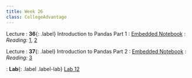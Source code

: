 ```yaml
---
title: Week 26
class: CollegeAdvantage
---
```


Lecture
: **36**{: .label} Introduction to Pandas Part 1
: [Embedded Notebook](https://inclusionbridgedshub.org/hub/user-redirect/git-pull?repo=https%3A%2F%2Fgithub.com%2FInclusion-Bridge%2F2024-bridge-to-data-fundamentals&urlpath=tree%2F2024-bridge-to-data-fundamentals%2Flec+notebooks%2Flec36.ipynb)
: _Reading:_ [1](https://learningds.org/ch/06/pandas_subsetting.html), [2](https://learningds.org/ch/06/pandas_other_reps.html)


Lecture
: **37**{: .label} Introduction to Pandas Part 2
: [Embedded Notebook](https://inclusionbridgedshub.org/hub/user-redirect/git-pull?repo=https%3A%2F%2Fgithub.com%2FInclusion-Bridge%2F2024-bridge-to-data-fundamentals&urlpath=tree%2F2024-bridge-to-data-fundamentals%2Flec+notebooks%2Flec37.ipynb)
: _Reading:_ [3](https://learningds.org/ch/06/pandas_aggregating.html)

: **Lab**{: .label .label-lab} [Lab 12](https://inclusionbridgedshub.org/hub/user-redirect/git-pull?repo=https%3A%2F%2Fgithub.com%2FInclusion-Bridge%2F2024-bridge-to-data-fundamentals&urlpath=tree%2F2024-bridge-to-data-fundamentals%2Fmaterials%2Flab12%2Fstudent%2Flab12.ipynb)
